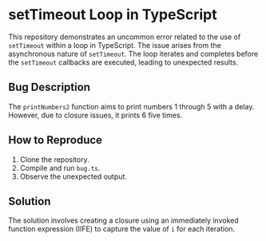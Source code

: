 # setTimeout Loop in TypeScript

This repository demonstrates an uncommon error related to the use of `setTimeout` within a loop in TypeScript.  The issue arises from the asynchronous nature of `setTimeout`.  The loop iterates and completes before the `setTimeout` callbacks are executed, leading to unexpected results.

## Bug Description
The `printNumbers2` function aims to print numbers 1 through 5 with a delay. However, due to closure issues, it prints 6 five times.

## How to Reproduce
1. Clone the repository.
2. Compile and run `bug.ts`.
3. Observe the unexpected output.

## Solution
The solution involves creating a closure using an immediately invoked function expression (IIFE) to capture the value of `i` for each iteration.